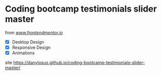# Coding bootcamp testimonials slider master

from *www.frontendmentor.io*

- [x] Desktop Design
- [x] Responsive Design
- [x] Animations

site https://danylosus.github.io/coding-bootcamp-testimonials-slider-master/

